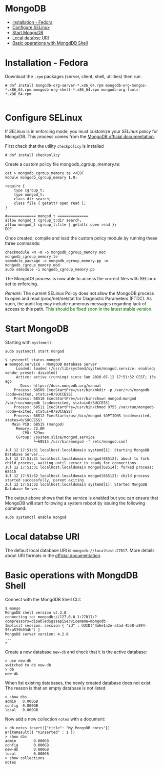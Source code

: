 <h1>MongoDB</h1>

- [Installation - Fedora](#installation---fedora)
- [Configure SELinux](#configure-selinux)
- [Start MongoDB](#start-mongodb)
- [Local databse URI](#local-databse-uri)
- [Basic operations with MongdDB Shell](#basic-operations-with-mongddb-shell)

# Installation - Fedora

Download the `.rpm` packages (server, client, shell, utilities) then run:

```
# dnf install mongodb-org-server-*.x86_64.rpm mongodb-org-mongos-*.x86_64.rpm mongodb-org-shell-*.x86_64.rpm mongodb-org-tools-*.x86_64.rpm


```

# Configure SELinux

If _SELinux_ is in enforcing mode, you must customize your _SELinux policy_ for MongoDB. This process comes from the [MongoDB official documentation](https://docs.mongodb.com/manual/tutorial/install-mongodb-on-red-hat/).

First check that the utility `checkpolicy` is installed

```
# dnf install checkpolicy
```

Create a custom policy file mongodb_cgroup_memory.te:

```
cat > mongodb_cgroup_memory.te <<EOF
module mongodb_cgroup_memory 1.0;

require {
    type cgroup_t;
    type mongod_t;
    class dir search;
    class file { getattr open read };
}

#============= mongod_t ==============
allow mongod_t cgroup_t:dir search;
allow mongod_t cgroup_t:file { getattr open read };
EOF
```

Once created, compile and load the custom policy module by running these three commands:

```
checkmodule -M -m -o mongodb_cgroup_memory.mod mongodb_cgroup_memory.te
semodule_package -o mongodb_cgroup_memory.pp -m mongodb_cgroup_memory.mod
sudo semodule -i mongodb_cgroup_memory.pp
```

The MongoDB process is now able to access the correct files with SELinux set to enforcing.

_Remark_: The current SELinux Policy does not allow the MongoDB process to open and read /proc/net/netstat for Diagnostic Parameters (FTDC). As such, the audit log may include numerous messages regarding lack of access to this path. <span style="color:#007000">This should be fixed soon in the latest stable version.</span>

# Start MongoDB

Starting with `systemctl`:

```
sudo systemctl start mongod
```

```
$ systemctl status mongod
● mongod.service - MongoDB Database Server
     Loaded: loaded (/usr/lib/systemd/system/mongod.service; enabled; vendor preset: disabled)
     Active: active (running) since Sun 2020-07-12 17:51:32 CEST; 13s ago
       Docs: https://docs.mongodb.org/manual
    Process: 68509 ExecStartPre=/usr/bin/mkdir -p /var/run/mongodb (code=exited, status=0/SUCCESS)
    Process: 68510 ExecStartPre=/usr/bin/chown mongod:mongod /var/run/mongodb (code=exited, status=0/SUCCESS)
    Process: 68511 ExecStartPre=/usr/bin/chmod 0755 /var/run/mongodb (code=exited, status=0/SUCCESS)
    Process: 68512 ExecStart=/usr/bin/mongod $OPTIONS (code=exited, status=0/SUCCESS)
   Main PID: 68515 (mongod)
     Memory: 72.0M
        CPU: 523ms
     CGroup: /system.slice/mongod.service
             └─68515 /usr/bin/mongod -f /etc/mongod.conf

Jul 12 17:51:31 localhost.localdomain systemd[1]: Starting MongoDB Database Server...
Jul 12 17:51:31 localhost.localdomain mongod[68512]: about to fork child process, waiting until server is ready for connections.
Jul 12 17:51:31 localhost.localdomain mongod[68514]: forked process: 68515
Jul 12 17:51:32 localhost.localdomain mongod[68512]: child process started successfully, parent exiting
Jul 12 17:51:32 localhost.localdomain systemd[1]: Started MongoDB Database Server.
```

The output above shows that the service is enabled but you can ensure that MongoDB will start following a system reboot by issuing the following command:

```
sudo systemctl enable mongod
```

# Local databse URI

The default local database URI is `mongodb://localhost:27017`. More details about URI formats in the [official documentation](https://docs.mongodb.com/manual/reference/connection-string/).

# Basic operations with MongdDB Shell

Connect with the MongdDB Shell CLI:

```
$ mongo
MongoDB shell version v4.2.8
connecting to: mongodb://127.0.0.1:27017/?compressors=disabled&gssapiServiceName=mongodb
Implicit session: session { "id" : UUID("4a6e1a2e-a2ad-4b38-a894-55ca539b034b") }
MongoDB server version: 4.2.8
...
>
```

Create a new database `new-db` and check that it is the active database:

```
> use new-db
switched to db new-db
> db
new-db
```

When list existing databases, the newly created database does not exist. The reason is that an empty database is not listed

```
> show dbs
admin   0.000GB
config  0.000GB
local   0.000GB
```

Now add a new collection `notes` with a document:

```
> db.notes.insert({"title": "My MongoDB notes"})
WriteResult({ "nInserted" : 1 })
> show dbs
admin        0.000GB
config       0.000GB
new-db       0.000GB
local        0.000GB
> show collections
notes
```

